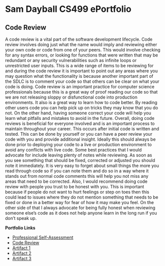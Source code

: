 # Sam Dayball CS499 ePortfolio

## Code Review

A code review is a vital part of the software development lifecycle.  Code review involves doing just what the name would imply and reviewing either your own code or code from one of your peers.  This would involve checking for any syntax errors, or looking for functions that were written that may be redundant or any security vulnerabilities such as infinite loops or unrestricted user inputs.  This is a wide range of items to be reviewing for and during the code review it is important to point out any areas where you may question what the functionality is because another important part of the SDLC is to comment your code so that others can be clear on what your code is doing.
	Code review is an important practice for computer science professionals because this is a great way of proof reading our code so that we are not releasing sloppy or disfunctional code into production environments. It also is a great way to learn how to code better. By reading other users code you can help pick up on tricks they may know that you do not.  On the other hand, having someone correct your code will help you learn what pitfalls and mistakes to avoid in the future.  Overall, doing code reviews is beneficial for everyone involved and is an important process to maintain throughout your career.
	This occurs after initial code is written and tested.  This can be done by yourself or you can have a peer review your code with you and provide additional insight.  Ideally this should always be done prior to deploying your code to a live or production environment to avoid any conflicts with live code.
	Some best practices that I would advocate for include leaving plenty of notes while reviewing. As soon as you see something that should be fixed, corrected or adjusted you should note it immediately.  It is very easy to forget about small things the more you read through code so if you can note them and do so in a way where it stands out from normal code comments this will help you not miss any areas that need to be corrected.  Also, I would recommend doing code review with people you trust to be honest with you. This is important because if people do not want to hurt feelings or step on toes then this could lead to issues where they do not mention something that needs to be fixed or done in a better way for fear of how it may make you feel. On the other side of that I always advocate for being fully honest when reviewing someone else’s code as it does not help anyone learn in the long run if you don’t speak up.


**Portfolio Links**
- [Professional Self-Assessment](index.html)
- [Code Review](CodeReview.html)
- [Artifact 1](SoftwareDesignEnhancement.html)
- [Artifact 2](DataStructuresandAlgorithmsEnhancement.html)
- [Artifact 3](DatabasesEnhancement.html)
